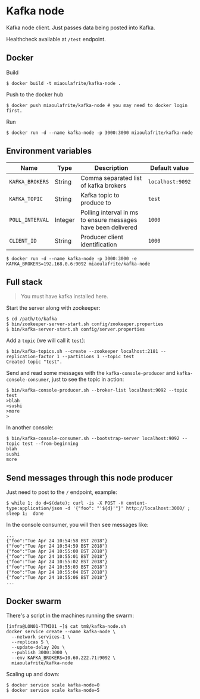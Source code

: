 # Kafka node

Kafka node client. 
Just passes data being posted into Kafka.

Healthcheck available at `/test` endpoint.

## Docker

Build
```console
$ docker build -t miaoulafrite/kafka-node .
```

Push to the docker hub
```console
$ docker push miaoulafrite/kafka-node # you may need to docker login first.
```

Run
```console
$ docker run -d --name kafka-node -p 3000:3000 miaoulafrite/kafka-node
```

## Environment variables

| Name | Type | Description | Default value |
|------|------|-------------|---------------|
|`KAFKA_BROKERS`| String | Comma separated list of kafka brokers | `localhost:9092` |
|`KAFKA_TOPIC`| String | Kafka topic to produce to | `test` |
|`POLL_INTERVAL`| Integer | Polling interval in ms to ensure messages have been delivered | `1000` |
|`CLIENT_ID`| String | Producer client identification | `1000` |

```console
$ docker run -d --name kafka-node -p 3000:3000 -e KAFKA_BROKERS=192.168.0.6:9092 miaoulafrite/kafka-node
```

## Full stack

> You must have kafka installed here.


Start the server along with zookeeper:
```console
$ cd /path/to/kafka
$ bin/zookeeper-server-start.sh config/zookeeper.properties
$ bin/kafka-server-start.sh config/server.properties
```

Add a `topic` (we will call it `test`):
```console
$ bin/kafka-topics.sh --create --zookeeper localhost:2181 --replication-factor 1 --partitions 1 --topic test
Created topic "test".
```

Send and read some messages with the `kafka-console-producer` and `kafka-console-consumer`, just to see the topic in action:
```console
$ bin/kafka-console-producer.sh --broker-list localhost:9092 --topic test
>blah
>sushi
>more
>
```
In another console:
```console
$ bin/kafka-console-consumer.sh --bootstrap-server localhost:9092 --topic test --from-beginning
blah
sushi
more
```

## Send messages through this node producer

Just need to post to the `/` endpoint, example:

```console
$ while 1; do d=$(date); curl -is -X POST -H content-type:application/json -d '{"foo": "'${d}'"}' http://localhost:3000/ ; sleep 1;  done
```

In the console consumer, you will then see messages like:

```console
...
{"foo":"Tue Apr 24 10:54:58 BST 2018"}
{"foo":"Tue Apr 24 10:54:59 BST 2018"}
{"foo":"Tue Apr 24 10:55:00 BST 2018"}
{"foo":"Tue Apr 24 10:55:01 BST 2018"}
{"foo":"Tue Apr 24 10:55:02 BST 2018"}
{"foo":"Tue Apr 24 10:55:03 BST 2018"}
{"foo":"Tue Apr 24 10:55:04 BST 2018"}
{"foo":"Tue Apr 24 10:55:06 BST 2018"}
...
```


## Docker swarm

There's a script in the machines running the swarm:

```console
[infra@LON01-TTMI01 ~]$ cat tm8/kafka-node.sh 
docker service create --name kafka-node \
  --network services-1 \
  --replicas 5 \
  --update-delay 20s \
  --publish 3000:3000 \
  --env KAFKA_BROKERS=10.60.222.71:9092 \
  miaoulafrite/kafka-node
```

Scaling up and down:
```console
$ docker service scale kafka-node=0
$ docker service scale kafka-node=5
```
